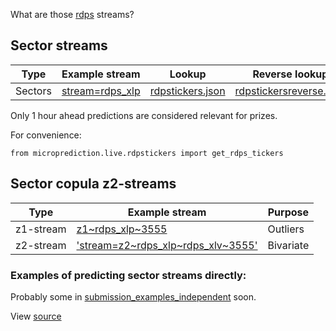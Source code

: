 What are those [rdps](https://www.microprediction.org/stream_dashboard.html?stream=rdps_xlp) streams? 


## Sector streams


 | Type           | Example stream                                                                            | Lookup       | Reverse lookup |
 |----------------|-------------------------------------------------------------------------------------------|---------------|---------------|
 | Sectors        | [stream=rdps_xlp](https://www.microprediction.org/stream_dashboard.html?stream=rdps_xlp)    | [rdpstickers.json](https://raw.githubusercontent.com/microprediction/microprediction/master/microprediction/live/rdpstickers.json) | [rdpstickersreverse.json](https://raw.githubusercontent.com/microprediction/microprediction/master/microprediction/live/rdpstickersreverse.json) |

Only 1 hour ahead predictions are considered relevant for prizes. 

For convenience:

    from microprediction.live.rdpstickers import get_rdps_tickers

## Sector copula z2-streams 

 | Type           | Example stream                                                                            | Purpose       |
 |----------------|-------------------------------------------------------------------------------------------|---------------|
 | z1-stream        | [z1~rdps_xlp~3555](https://www.microprediction.org/stream_dashboard.html?stream=z1~rdps_xlp~3555)    | Outliers |
 | z2-stream        | ['stream=z2~rdps_xlp~rdps_xlv~3555'](https://www.microprediction.org/stream_dashboard.html?stream=z2~rdps_xlp~rdps_xlv~3555)    | Bivariate |
 





### Examples of predicting sector streams directly:

Probably some in [submission_examples_independent](https://github.com/microprediction/microprediction/tree/master/submission_examples_independent) soon. 
      
      
View [source](https://github.com/microprediction/microprediction/blob/master/docs/rdps.md)
